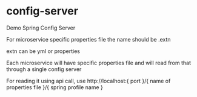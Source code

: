 # config-server
Demo Spring Config Server


For microservice specific properties file the name should be <microservice-name>.extn

extn can be yml or properties

Each microservice will have specific properties file and will read from that through a single config server

For reading it using api call, use http://localhost:{ port }/{ name of properties file }/{ spring profile name }
